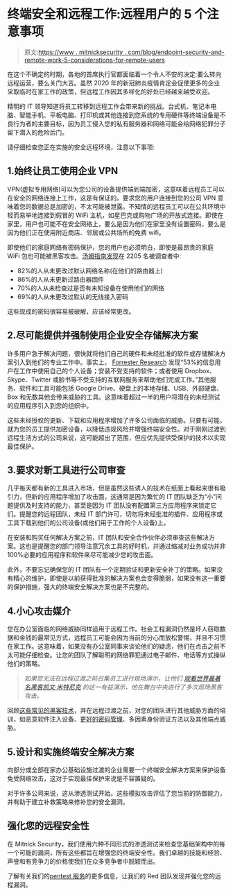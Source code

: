 # 终端安全和远程工作:远程用户的 5 个注意事项

> 原文:[https://www . mitnicksecurity . com/blog/endpoint-security-and-remote-work-5-considerations-for-remote-users](https://www.mitnicksecurity.com/blog/endpoint-security-and-remote-work-5-considerations-for-remote-users)

在这个不确定的时期，各地的首席执行官都面临着一个令人不安的决定:要么转向远程运营，要么关门大吉。虽然 2020 年的新冠肺炎疫情肯定会促使更多的企业采取临时在家工作的政策，但远程工作因其多样化的好处已经越来越受欢迎。

精明的 IT 领导知道将员工转移到远程工作会带来新的挑战。台式机、笔记本电脑、智能手机、平板电脑、打印机或其他连接到您系统的专用硬件等终端设备是不良行为者的主要目标，因为员工侵入您的私有服务器和网络可能会给网络犯罪分子留下潜入的危险后门。

请仔细检查您正在实施的安全远程环境，注意以下事项:

## 1.始终让员工使用企业 VPN

VPN(虚拟专用网络)可以为您公司的设备提供端到端加密，这意味着远程员工可以在安全的网络连接上工作，这是有保证的。要求您的用户连接到您的公司 VPN 意味着您的数据总是加密的，不太可能被泄露。不知情的远程员工可以在公共环境中轻而易举地连接到假冒的 WiFi 主机，如星巴克或购物广场的开放式连接。即使在家里，用户也可能不在安全网络上，要么是因为他们在家里没有设置密码，要么是因为他们正在使用附近商店、邻居或公共场所的免费 wifi。

即使他们的家庭网络有密码保护，您的用户也必须明白，即使是最昂贵的家庭 WiFi 包也可能被黑客攻击。[汤姆指南发现](https://www.tomsguide.com/us/change-router-default-passwords,news-26975.html)在 2205 名被调查者中:

*   82%的人从未更改过默认网络名称(在他们的路由器上)
*   86%的人从未更新过路由器固件
*   70%的人从未检查过是否有未知设备在使用他们的网络
*   69%的人从未更改过默认的无线接入密码

这些现成的密码很容易被破解，应该经常更改。

## 2.尽可能提供并强制使用企业安全存储解决方案

许多用户急于解决问题，很快就将他们自己的硬件和未经批准的软件或存储解决方案引入到他们的专业工作中。事实上， [Forrester Research](https://www.securedgenetworks.com/blog/10-stats-that-show-it-s-time-to-prepare-for-byod-network-design) 发现“53%的信息用户在工作中使用自己的个人设备；安装不受支持的软件；或者使用 Dropbox、Skype、Twitter 或脸书等不受支持的互联网服务来帮助他们完成工作。”其他服务、软件和工具可能包括 Google Drive、硬盘上的本地存储、USB、外部硬盘、Box 和无数其他会带来威胁的工具。这意味着超过一半的用户将潜在的未经测试的应用程序引入到您的组织中。

这些未经授权的更新、下载和应用程序增加了许多公司面临的威胁。只要有可能，就为您的员工提供加密设备，以降低违规风险并增强终端安全性。对于刚刚过渡到远程生活方式的公司来说，这可能超出了范围，但应优先提供受保护的技术以实现最佳保护。

## 3.要求对新工具进行公司审查

几乎每天都有新的工具进入市场，但是虽然这些诱人的技术在纸面上看起来很有吸引力，但新的应用程序增加了攻击面，这通常是因为繁忙的 IT 团队缺乏为“小”问题提供及时支持的能力，甚至是因为 IT 团队没有配置第三方应用程序来锁定它们。提醒您的远程团队，未经 IT 部门许可，切勿将未经批准的插件、应用程序或工具下载到他们的公司设备(或他们用于工作的个人设备)上。

在安装和购买任何解决方案之前，IT 团队和安全合作伙伴必须审查这些解决方案。这也是提醒您的部门领导注意冗余工具的好时机，并通过缩减对业务成功并非 100%必要的应用程序和软件来尽可能减少您的攻击面。

此外，不要忘记确保您的 IT 团队有一个定期验证和更新安全补丁的策略。如果没有精心的维护，即使是以前获得批准的解决方案也会变得脆弱，如果没有这一重要的保护措施，强大的终端安全解决方案也是不完整的。

## 4.小心攻击媒介

您在办公室面临的网络威胁同样适用于远程工作。社会工程漏洞仍然是坏人窃取数据和金钱的最常见方式，远程员工可能会因为当前的分心而放松警惕，并且不习惯在家工作。这意味着，如果没有办公室同事来谈论他们的疑虑，他们在点击之前不太可能仔细检查。让您的团队了解聪明的网络罪犯通过电子邮件、电话等方式操纵他们的策略。

> *如果您无法在远程过渡之前召集员工进行现场演示，让他们* [*观看世界最著名黑客凯文·米特尼克*](https://www.youtube.com/watch?v=NtzZBTjKngw) *的这一有益演示，他在舞台中央进行了多次现场黑客攻击。*

回顾[这些常见的黑客技术](https://www.mitnicksecurity.com/blog/5-common-hacking-techniques-for-2020)，并在远程过渡之前，对您的团队进行其他威胁方面的培训，如恶意软件注入设备、[更好的密码管理](https://www.mitnicksecurity.com/blog/5-ways-to-secure-your-workforce-when-working-from-hom)、多因素身份验证方法以及其他端点威胁。

## 5.设计和实施终端安全解决方案

向部分或全部在家办公基础设施过渡的企业需要一个终端安全解决方案来保护设备免受网络攻击，这对于实现最佳保护来说是不容置疑的。

对于许多公司来说，这从渗透测试开始。这些模拟攻击评估了您当前的防御能力，并有助于建立补救策略来修补您的安全漏洞。

## 强化您的远程安全性

在 Mitnick Security，我们使用六种不同形式的渗透测试来检查您基础架构中的每一个可能的漏洞，所有这些都旨在增强您的终端安全性。我们卓越的技能和经验、声誉和有竞争力的价格使我们在众多竞争者中脱颖而出。

了解有关我们的[pentest 服务](https://www.mitnicksecurity.com/penetration-testing)的更多信息，让我们的 Red 团队发现并强化您的远程漏洞。